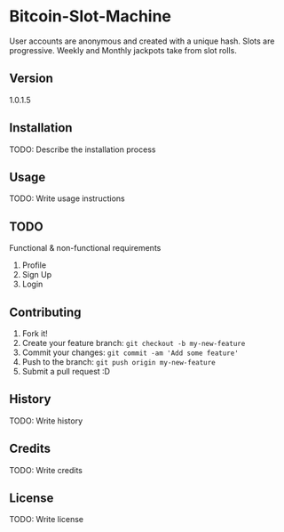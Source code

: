 # Bitcoin-Slot-Machine
User accounts are anonymous and created with a unique hash.  Slots are progressive. Weekly and Monthly jackpots take from slot rolls.

## Version 
1.0.1.5

## Installation

TODO: Describe the installation process

## Usage

TODO: Write usage instructions 

## TODO 

Functional & non-functional requirements

1. Profile
2. Sign Up
3. Login

## Contributing

1. Fork it!
2. Create your feature branch: `git checkout -b my-new-feature`
3. Commit your changes: `git commit -am 'Add some feature'`
4. Push to the branch: `git push origin my-new-feature`
5. Submit a pull request :D

## History

TODO: Write history

## Credits

TODO: Write credits

## License

TODO: Write license
